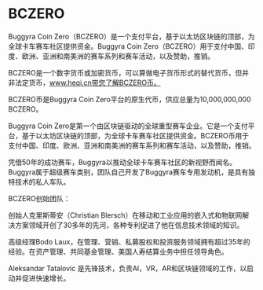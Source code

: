 # 

# BCZERO

Buggyra Coin Zero（BCZERO）是一个支付平台，基于以太坊区块链的顶部，为全球卡车赛车社区提供资金。Buggyra Coin Zero（BCZERO）用于支付中国、印度、欧洲、亚洲和南美洲的赛车系列和赛车活动，以及赞助，推销。

BCZERO是一个数字货币或加密货币，可以算做电子货币形式的替代货币，但并非法定货币，www.heqi.cn带您了解BCZERO币。

BCZERO币是Buggyra Coin Zero平台的原生代币，供应总量为10,000,000,000 BCZERO。

Buggyra Coin Zero是第一个由区块链驱动的全球重型赛车企业。它是一个支付平台，基于以太坊区块链的顶部，为全球卡车赛车社区提供资金。BCZERO币用于支付中国、印度、欧洲、亚洲和南美洲的赛车系列和赛车活动，以及赞助，推销。

凭借50年的成功赛车，Buggyra以推动全球卡车赛车社区的新视野而闻名。Buggyra属于超级赛车类别，团队自己开发了Buggyra赛车专用发动机，是具有独特技术的私人车队。

BCZERO创始团队：

创始人克里斯蒂安（Christian Blersch）在移动和工业应用的嵌入式和物联网解决方案领域开创了30多年的先河，各种专利促进了他在信息技术领域的知识。

高级经理Bodo Laux，在管理、营销、私募股权和投资服务领域拥有超过35年的经验。在资产管理、共同基金管理、美国人寿结算业务中担任领导角色。

Aleksandar Tatalovic 是先锋技术，负责AI，VR，AR和区块链领域的工作，以启动并促进快速增长。

